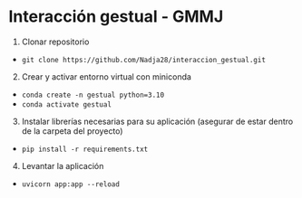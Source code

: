 # Interacción gestual - GMMJ

1. Clonar repositorio
- `git clone https://github.com/Nadja28/interaccion_gestual.git`

2. Crear y activar entorno virtual con miniconda
- `conda create -n gestual python=3.10`
- `conda activate gestual`

3. Instalar librerías necesarias para su aplicación (asegurar de estar dentro de la carpeta del proyecto)
- `pip install -r requirements.txt`

4. Levantar la aplicación
- `uvicorn app:app --reload`

